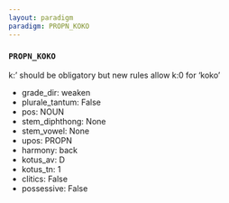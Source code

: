 ```yaml
---
layout: paradigm
paradigm: PROPN_KOKO
---
```

### ` PROPN_KOKO `

k:’ should be obligatory but new rules allow k:0 for ‘koko’
* grade_dir: weaken
* plurale_tantum: False
* pos: NOUN
* stem_diphthong: None
* stem_vowel: None
* upos: PROPN
* harmony: back
* kotus_av: D
* kotus_tn: 1
* clitics: False
* possessive: False
